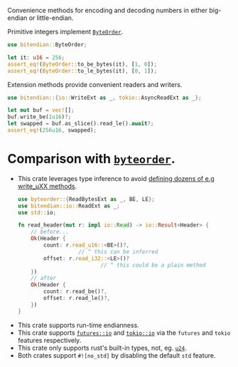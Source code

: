 <!-- cargo-rdme start -->

Convenience methods for encoding and decoding numbers in either big-endian
or little-endian.

Primitive integers implement [`ByteOrder`](https://docs.rs/bitendian/latest/bitendian/trait.ByteOrder.html).
```rust
use bitendian::ByteOrder;

let it: u16 = 256;
assert_eq!(ByteOrder::to_be_bytes(it), [1, 0]);
assert_eq!(ByteOrder::to_le_bytes(it), [0, 1]);
```

Extension methods provide convenient readers and writers.
```rust
use bitendian::{io::WriteExt as _, tokio::AsyncReadExt as _};

let mut buf = vec![];
buf.write_be(1u16)?;
let swapped = buf.as_slice().read_le().await?;
assert_eq!(256u16, swapped);
```

# Comparison with [`byteorder`].
- This crate leverages type inference to avoid [defining dozens of e.g write_uXX methods].
  ```rust
  use byteorder::{ReadBytesExt as _, BE, LE};
  use bitendian::io::ReadExt as _;
  use std::io;

  fn read_header(mut r: impl io::Read) -> io::Result<Header> {
      // before...
      Ok(Header {
          count: r.read_u16::<BE>()?,
                     // ^ this can be inferred
          offset: r.read_i32::<LE>()?
                            // ^ this could be a plain method
      })
      // after
      Ok(Header {
          count: r.read_be()?,
          offset: r.read_le()?,
      })
  }
  ```
- This crate supports run-time endianness.
- This crate supports [`futures::io`] and [`tokio::io`] via the `futures`
  and `tokio` features respectively.
- This crate only supports rust's built-in types, not, eg. [`u24`].
- Both crates support `#![no_std]` by disabling the default `std` feature.

[`byteorder`]: https://docs.rs/byteorder/1/byteorder/index.html
[defining dozens of e.g write_uXX methods]: https://docs.rs/byteorder/1/byteorder/trait.WriteBytesExt.html#method.write_u8
[`u24`]: https://docs.rs/byteorder/1/byteorder/trait.WriteBytesExt.html#method.write_u24
[`futures::io`]: https://docs.rs/futures/0.3/futures/io/
[`tokio::io`]: https://docs.rs/tokio/1/tokio/io/index.html

<!-- cargo-rdme end -->
